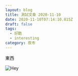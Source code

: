```yaml
---
layout: blog
title: 測試文章 2020-11-10
date: 2020-11-10T07:14:10.815Z
draft: false
tags:
  - 好酷
  - interesting
category: 夜市
---
```

東西



![Hey](/cms-uploads/photo-1593642634315-48f5414c3ad9.jpg "Hey")
